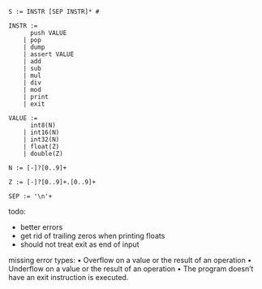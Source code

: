 ```
S := INSTR [SEP INSTR]* #

INSTR :=
      push VALUE
    | pop
    | dump
    | assert VALUE
    | add
    | sub
    | mul
    | div
    | mod
    | print
    | exit

VALUE :=
      int8(N)
    | int16(N)
    | int32(N)
    | float(Z)
    | double(Z)

N := [-]?[0..9]+

Z := [-]?[0..9]+.[0..9]+

SEP := '\n'+
```

todo:
* better errors
* get rid of trailing zeros when printing floats
* should not treat exit as end of input

missing error types: 
• Overflow on a value or the result of an operation
• Underflow on a value or the result of an operation
• The program doesn’t have an exit instruction is executed.
